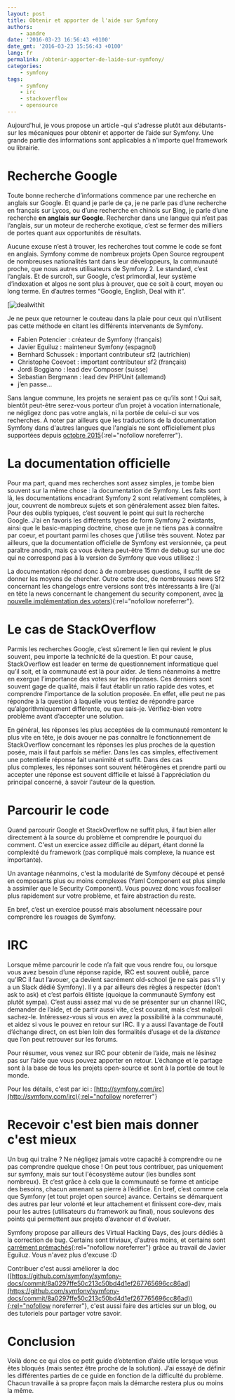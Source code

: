 ```yaml
---
layout: post
title: Obtenir et apporter de l'aide sur Symfony
authors:
    - aandre
date: '2016-03-23 16:56:43 +0100'
date_gmt: '2016-03-23 15:56:43 +0100'
lang: fr
permalink: /obtenir-apporter-de-laide-sur-symfony/
categories:
    - symfony
tags:
    - symfony
    - irc
    - stackoverflow
    - opensource
---
```

Aujourd'hui, je vous propose un article -qui s'adresse plutôt aux débutants- sur les mécaniques pour obtenir et apporter de l’aide sur Symfony. Une grande partie des informations sont applicables à n'importe quel framework ou librairie.

# Recherche Google

Toute bonne recherche d’informations commence par une recherche en anglais sur Google. Et quand je parle de ça, je ne parle pas d’une recherche en français sur Lycos, ou d’une recherche en chinois sur Bing, je parle d’une recherche **en anglais sur Google**. Rechercher dans une langue qui n’est pas l’anglais, sur un moteur de recherche exotique, c’est se fermer des milliers de portes quant aux opportunités de résultats.

Aucune excuse n’est à trouver, les recherches tout comme le code se font en anglais. Symfony comme de nombreux projets Open Source regroupent de nombreuses nationalités tant dans leur développeurs, la communauté proche, que nous autres utilisateurs de Symfony 2. Le standard, c’est l’anglais. Et de surcroît, sur Google, c’est primordial, leur système d’indexation et algos ne sont plus à prouver, que ce soit à court, moyen ou long terme. En d’autres termes “Google, English, Deal with it”.

[![dealwithit](/assets/2016-03-23-obtenir-apporter-de-laide-sur-symfony/dealwithit.gif)

Je ne peux que retourner le couteau dans la plaie pour ceux qui n’utilisent pas cette méthode en citant les différents intervenants de Symfony.

*   Fabien Potencier : créateur de Symfony (français)
*   Javier Eguiluz : mainteneur Symfony (espagnol)
*   Bernhard Schussek : important contributeur sf2 (autrichien)
*   Christophe Coevoet : important contributeur sf2 (français)
*   Jordi Boggiano : lead dev Composer (suisse)
*   Sebastian Bergmann : lead dev PHPUnit (allemand)
*   j’en passe…

Sans langue commune, les projets ne seraient pas ce qu’ils sont ! Qui sait, bientôt peut-être serez-vous porteur d’un projet à vocation internationale, ne négligez donc pas votre anglais, ni la portée de celui-ci sur vos recherches. À noter par ailleurs que les traductions de la documentation Symfony dans d'autres langues que l'anglais ne sont officiellement plus supportées depuis [octobre 2015](http://symfony.com/blog/discontinuing-the-symfony-community-translations){:rel="nofollow noreferrer"}.

# La documentation officielle

Pour ma part, quand mes recherches sont assez simples, je tombe bien souvent sur la même chose : la documentation de Symfony. Les faits sont là, les documentations encadrant Symfony 2 sont relativement complètes, à jour, couvrent de nombreux sujets et son généralement assez bien faites. Pour des oublis typiques, c’est souvent le point qui suit la recherche Google. J’ai en favoris les différents types de form Symfony 2 existants, ainsi que le basic-mapping doctrine, chose que je ne tiens pas à connaître par coeur, et pourtant parmi les choses que j’utilise très souvent. Notez par ailleurs, que la documentation officielle de Symfony est versionnée, ça peut paraître anodin, mais ça vous évitera peut-être 15mn de debug sur une doc qui ne correspond pas à la version de Symfony que vous utilisez :)

La documentation répond donc à de nombreuses questions, il suffit de se donner les moyens de chercher. Outre cette doc, de nombreuses news Sf2 concernant les changelogs entre versions sont très intéressants à lire (j’ai en tête la news concernant le changement du security component, avec [la nouvelle implémentation des voters](http://symfony.com/blog/new-in-symfony-2-6-simpler-security-voters)){:rel="nofollow noreferrer"}.

# Le cas de StackOverflow

Parmis les recherches Google, c’est sûrement le lien qui revient le plus souvent, peu importe la technicité de la question. Et pour cause, StackOverflow est leader en terme de questionnement informatique quel qu’il soit, et la communauté est là pour aider. Je tiens néanmoins à mettre en exergue l’importance des votes sur les réponses. Ces derniers sont souvent gage de qualité, mais il faut établir un ratio rapide des votes, et comprendre l’importance de la solution proposée. En effet, elle peut ne pas répondre à la question à laquelle vous tentiez de répondre parce qu’algorithmiquement différente, ou que sais-je. Vérifiez-bien votre problème avant d’accepter une solution.

En général, les réponses les plus acceptées de la communauté remontent le plus vite en tête, je dois avouer ne pas connaître le fonctionnement de StackOverflow concernant les réponses les plus proches de la question posée, mais il faut parfois se méfier. Dans les cas simples, effectivement une potentielle réponse fait unanimité et suffit. Dans des cas plus complexes, les réponses sont souvent hétérogènes et prendre parti ou accepter une réponse est souvent difficile et laissé à l'appréciation du principal concerné, à savoir l'auteur de la question.

# Parcourir le code

Quand parcourir Google et StackOverflow ne suffit plus, il faut bien aller directement à la source du problème et comprendre le pourquoi du comment. C'est un exercice assez difficile au départ, étant donné la complexité du framework (pas compliqué mais complexe, la nuance est importante).

Un avantage néanmoins, c'est la modularité de Symfony découpé et pensé en composants plus ou moins complexes (Yaml Component est plus simple à assimiler que le Security Component). Vous pouvez donc vous focaliser plus rapidement sur votre problème, et faire abstraction du reste.

En bref, c’est un exercice poussé mais absolument nécessaire pour comprendre les rouages de Symfony.

# IRC

Lorsque même parcourir le code n’a fait que vous rendre fou, ou lorsque vous avez besoin d’une réponse rapide, IRC est souvent oublié, parce qu’IRC il faut l’avouer, ça devient sacrément old-school (je ne sais pas s'il y a un Slack dédié Symfony). Il y a par ailleurs des règles à respecter (don’t ask to ask) et c’est parfois élitiste (quoique la communauté Symfony est plutôt sympa). C’est aussi assez mal vu de se présenter sur un channel IRC, demander de l’aide, et de partir aussi vite, c’est courant, mais c’est malpoli sachez-le. Intéressez-vous si vous en avez la possibilité à la communauté, et aidez si vous le pouvez en retour sur IRC. Il y a aussi l’avantage de l’outil d’échange direct, on est bien loin des formalités d’usage et de la _distance_ que l’on peut retrouver sur les forums.

Pour résumer, vous venez sur IRC pour obtenir de l’aide, mais ne lésinez pas sur l’aide que vous pouvez apporter en retour. L’échange et le partage sont à la base de tous les projets open-source et sont à la portée de tout le monde.

Pour les détails, c'est par ici : [http://symfony.com/irc](http://symfony.com/irc){:rel="nofollow noreferrer"}

# Recevoir c'est bien mais donner c'est mieux

Un bug qui traîne ? Ne négligez jamais votre capacité à comprendre ou ne pas comprendre quelque chose ! On peut tous contribuer, pas uniquement sur symfony, mais sur tout l'écosystème autour (les bundles sont nombreux). Et c’est grâce à cela que la communauté se forme et anticipe des besoins, chacun amenant sa pierre à l’édifice. En bref, c’est comme cela que Symfony (et tout projet open source) avance. Certains se démarquent des autres par leur volonté et leur attachement et finissent core-dev, mais pour les autres (utilisateurs du framework au final), nous soulevons des points qui permettent aux projets d’avancer et d'évoluer.

Symfony propose par ailleurs des Virtual Hacking Days, des jours dédiés à la correction de bug. Certains sont triviaux, d'autres moins, et certains sont [carrément prémachés](https://github.com/symfony/symfony/issues/18088){:rel="nofollow noreferrer"} grâce au travail de Javier Eguiluz. Vous n'avez plus d'excuse :D

Contribuer c'est aussi améliorer la doc ([https://github.com/symfony/symfony-docs/commit/8a0297ffe50c213c50bd4d1ef267765696cc86ad](https://github.com/symfony/symfony-docs/commit/8a0297ffe50c213c50bd4d1ef267765696cc86ad)){:rel="nofollow noreferrer"}, c'est aussi faire des articles sur un blog, ou des tutoriels pour partager votre savoir.

# Conclusion

Voilà donc ce qui clos ce petit guide d’obtention d’aide utile lorsque vous êtes bloqués (mais sentez être proche de la solution). J’ai essayé de définir les différentes parties de ce guide en fonction de la difficulté du problème. Chacun travaille à sa propre façon mais la démarche restera plus ou moins la même.
